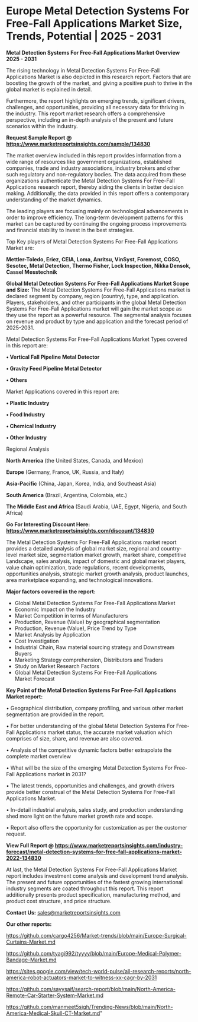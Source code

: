 # Europe Metal Detection Systems For Free-Fall Applications Market Size, Trends, Potential | 2025 - 2031

<Strong> Metal Detection Systems For Free-Fall Applications Market Overview 2025 - 2031</strong>

The rising technology in Metal Detection Systems For Free-Fall Applications Market is also depicted in this research report. Factors that are boosting the growth of the market, and giving a positive push to thrive in the global market is explained in detail.

Furthermore, the report highlights on emerging trends, significant drivers, challenges, and opportunities, providing all necessary data for thriving in the industry. This report market research offers a comprehensive perspective, including an in-depth analysis of the present and future scenarios within the industry.

<strong>Request Sample Report @ <a href=https://www.marketreportsinsights.com/sample/134830>https://www.marketreportsinsights.com/sample/134830</a></strong>

The market overview included in this report provides information from a wide range of resources like government organizations, established companies, trade and industry associations, industry brokers and other such regulatory and non-regulatory bodies. The data acquired from these organizations authenticate the Metal Detection Systems For Free-Fall Applications research report, thereby aiding the clients in better decision making. Additionally, the data provided in this report offers a contemporary understanding of the market dynamics.

The leading players are focusing mainly on technological advancements in order to improve efficiency. The long-term development patterns for this market can be captured by continuing the ongoing process improvements and financial stability to invest in the best strategies.

Top Key players of Metal Detection Systems For Free-Fall Applications Market are:

<strong>Mettler-Toledo, Eriez, CEIA, Loma, Anritsu, VinSyst, Foremost, COSO, Sesotec, Metal Detection, Thermo Fisher, Lock Inspection, Nikka Densok, Cassel Messtechnik</strong>

<strong><b>Global Metal Detection Systems For Free-Fall Applications Market Scope and Size:</b></strong>
The Metal Detection Systems For Free-Fall Applications market is declared segment by company, region (country), type, and application. Players, stakeholders, and other participants in the global Metal Detection Systems For Free-Fall Applications market will gain the market scope as they use the report as a powerful resource. The segmental analysis focuses on revenue and product by type and application and the forecast period of 2025-2031.

Metal Detection Systems For Free-Fall Applications Market Types covered in this report are:

<strong>• Vertical Fall Pipeline Metal Detector

• Gravity Feed Pipeline Metal Detector

• Others</strong>

Market Applications covered in this report are:

<strong>• Plastic Industry

• Food Industry

• Chemical Industry

• Other Industry</strong> 

Regional Analysis

<strong>North America</strong> (the United States, Canada, and Mexico)

<strong>Europe</strong> (Germany, France, UK, Russia, and Italy)

<strong>Asia-Pacific</strong> (China, Japan, Korea, India, and Southeast Asia)

<strong>South America</strong> (Brazil, Argentina, Colombia, etc.)

<strong>The Middle East and Africa</strong> (Saudi Arabia, UAE, Egypt, Nigeria, and South Africa)

<strong>Go For Interesting Discount Here: <a href=https://www.marketreportsinsights.com/discount/134830>https://www.marketreportsinsights.com/discount/134830</a></strong>

The Metal Detection Systems For Free-Fall Applications market report provides a detailed analysis of global market size, regional and country-level market size, segmentation market growth, market share, competitive Landscape, sales analysis, impact of domestic and global market players, value chain optimization, trade regulations, recent developments, opportunities analysis, strategic market growth analysis, product launches, area marketplace expanding, and technological innovations.

<strong><b>Major factors covered in the report:</b></strong>
<ul>
  <li>Global Metal Detection Systems For Free-Fall Applications Market </li>
  <li>Economic Impact on the Industry</li>
  <li>Market Competition in terms of Manufacturers</li>
  <li>Production, Revenue (Value) by geographical segmentation</li>
  <li>Production, Revenue (Value), Price Trend by Type</li>
  <li>Market Analysis by Application</li>
  <li>Cost Investigation</li>
  <li>Industrial Chain, Raw material sourcing strategy and Downstream Buyers</li>
  <li>Marketing Strategy comprehension, Distributors and Traders</li>
  <li>Study on Market Research Factors</li>
  <li>Global Metal Detection Systems For Free-Fall Applications Market Forecast</li>
</ul>

<strong><b>Key Point of the Metal Detection Systems For Free-Fall Applications Market report:</b></strong>

• Geographical distribution, company profiling, and various other market segmentation are provided in the report.

• For better understanding of the global Metal Detection Systems For Free-Fall Applications market status, the accurate market valuation which comprises of size, share, and revenue are also covered.

• Analysis of the competitive dynamic factors better extrapolate the complete market overview

• What will be the size of the emerging Metal Detection Systems For Free-Fall Applications market in 2031?

• The latest trends, opportunities and challenges, and growth drivers provide better construal of the Metal Detection Systems For Free-Fall Applications Market.

• In-detail industrial analysis, sales study, and production understanding shed more light on the future market growth rate and scope.

• Report also offers the opportunity for customization as per the customer request.

<strong><b>View Full Report @ <a href=https://www.marketreportsinsights.com/industry-forecast/metal-detection-systems-for-free-fall-applications-market-2022-134830>https://www.marketreportsinsights.com/industry-forecast/metal-detection-systems-for-free-fall-applications-market-2022-134830</a></b></strong>


At last, the Metal Detection Systems For Free-Fall Applications Market report includes investment come analysis and development trend analysis. The present and future opportunities of the fastest growing international industry segments are coated throughout this report. This report additionally presents product specification, manufacturing method, and product cost structure, and price structure.

<strong>Contact Us:</strong>
sales@marketreportsinsights.com

<strong>Our other reports:</strong>

<a href=https://github.com/cargo4256/Market-trends/blob/main/Europe-Surgical-Curtains-Market.md>https://github.com/cargo4256/Market-trends/blob/main/Europe-Surgical-Curtains-Market.md</a>

<a href=https://github.com/tyagi992/tyyyy/blob/main/Europe-Medical-Polymer-Bandage-Market.md>https://github.com/tyagi992/tyyyy/blob/main/Europe-Medical-Polymer-Bandage-Market.md</a>

<a href=https://sites.google.com/view/tech-world-pulse/all-research-reports/north-america-robot-actuators-market-to-witness-xx-cagr-by-2031>https://sites.google.com/view/tech-world-pulse/all-research-reports/north-america-robot-actuators-market-to-witness-xx-cagr-by-2031</a>

<a href=https://github.com/sayysaif/search-report/blob/main/North-America-Remote-Car-Starter-System-Market.md>https://github.com/sayysaif/search-report/blob/main/North-America-Remote-Car-Starter-System-Market.md</a>

<a href=https://github.com/manmeet5sigh/Trending-News/blob/main/North-America-Medical-Skull-CT-Market.md>https://github.com/manmeet5sigh/Trending-News/blob/main/North-America-Medical-Skull-CT-Market.md</a>"

